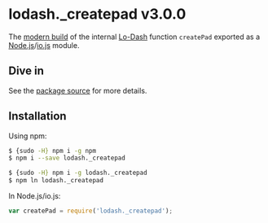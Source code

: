 # lodash._createpad v3.0.0

The [modern build](https://github.com/lodash/lodash/wiki/Build-Differences) of the internal [Lo-Dash](https://lodash.com/) function `createPad` exported as a [Node.js](http://nodejs.org/)/[io.js](https://iojs.org/) module.

## Dive in

See the [package source](https://github.com/lodash/lodash/blob/3.0.0-npm-packages/lodash._createpad/index.js) for more details.

## Installation

Using npm:

```bash
$ {sudo -H} npm i -g npm
$ npm i --save lodash._createpad

$ {sudo -H} npm i -g lodash._createpad
$ npm ln lodash._createpad
```

In Node.js/io.js:

```js
var createPad = require('lodash._createpad');
```
